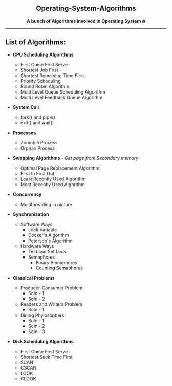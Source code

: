 
<div align="center">

## Operating-System-Algorithms

**A bunch of Algorithms involved in Operating System 🔥**

</div>

---

## List of Algorithms:

- **CPU Scheduling Algorithms**
  - First Come First Serve
  - Shortest Job First
  - Shortest Remaining Time First
  - Priority Scheduling 
  - Round Robin Algorithm
  - Multi Level Queue Scheduling Algorithm
  - Multi Level Feedback Queue Algorithm


- **System Call**
  - fork() and pipe()
  - exit() and wait()


- **Processes**
  - Zoombie Process
  - Orphan Process


- **Swapping Algorithms** - *Get page from Secondary memory*
  - Optimal Page Replacement Algorithm
  - First In First Out
  - Least Recently Used Algorithm
  - Most Recently Used Algorithm


- **Concurrency**
  - Multithreading in picture


- **Synchronization**
  - Software Ways
    - Lock Variable
    - Docker's Algorithm
    - Peterson's Algorithm
  - Hardware Ways
    - Test and Set Lock
    - Semaphores
      - Binary Semaphores
      - Counting Semaphores


- **Classical Problems** 
  - Producer-Consumer Problem
    - Soln - 1
    - Soln - 2
  - Readers and Writers Problem
    - Soln - 1
  - Dining Phylosophers
    - Soln - 1
    - Soln - 2
    - Soln - 3


- **Disk Scheduling Algorithms**
  - First Come First Serve
  - Shortest Seek Time First
  - SCAN
  - CSCAN
  - LOOK
  - CLOOK